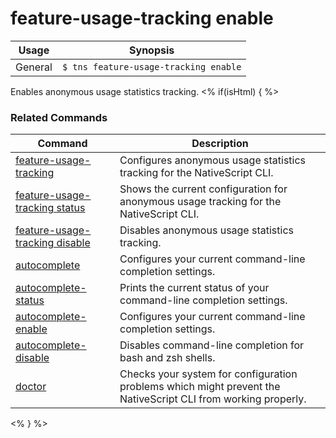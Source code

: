 feature-usage-tracking enable
==========

Usage | Synopsis
------|-------
General | `$ tns feature-usage-tracking enable`

Enables anonymous usage statistics tracking.
<% if(isHtml) { %> 
### Related Commands

Command | Description
----------|----------
[feature-usage-tracking](feature-usage-tracking.html) | Configures anonymous usage statistics tracking for the NativeScript CLI.
[feature-usage-tracking status](feature-usage-tracking-status.html) | Shows the current configuration for anonymous usage tracking for the NativeScript CLI.
[feature-usage-tracking disable](feature-usage-tracking-disable.html) | Disables anonymous usage statistics tracking.
[autocomplete](autocomplete.html) | Configures your current command-line completion settings.
[autocomplete-status](autocomplete-status.html) | Prints the current status of your command-line completion settings.
[autocomplete-enable](autocomplete-enable.html) | Configures your current command-line completion settings.
[autocomplete-disable](autocomplete-disable.html) | Disables command-line completion for bash and zsh shells.
[doctor](doctor.html) | Checks your system for configuration problems which might prevent the NativeScript CLI from working properly.
<% } %>